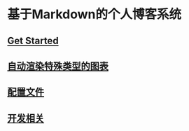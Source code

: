 
# 基于Markdown的个人博客系统

## [Get Started](get-started.md)

## [自动渲染特殊类型的图表](auto-detect-and-render.md)

## [配置文件](config.md)

## [开发相关](development.md)